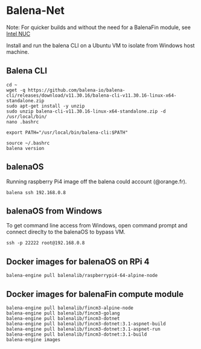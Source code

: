 # Balena-Net

Note: For quicker builds and without the need for a BalenaFin module, see [Intel NUC](INTEL-NUC.md)

Install and run the balena CLI on a Ubuntu VM to isolate from Windows host machine. 

## Balena CLI

```console
cd ~
wget -q https://github.com/balena-io/balena-cli/releases/download/v11.30.16/balena-cli-v11.30.16-linux-x64-standalone.zip
sudo apt-get install -y unzip
sudo unzip balena-cli-v11.30.16-linux-x64-standalone.zip -d /usr/local/bin/
nano .bashrc
```

```text
export PATH="/usr/local/bin/balena-cli:$PATH"
```

```console
source ~/.bashrc
balena version
```

## balenaOS
Running raspberry Pi4 image off the balena could account (@orange.fr).
```console
balena ssh 192.168.0.8
```

## balenaOS from Windows
To get command line access from Windows, open command prompt and connect direclty to the balenaOS to bypass VM.
```console
ssh -p 22222 root@192.168.0.8
```

## Docker images for balenaOS on RPi 4
```console
balena-engine pull balenalib/raspberrypi4-64-alpine-node
```

## Docker images for balenaFin compute module

```console
balena-engine pull balenalib/fincm3-alpine-node
balena-engine pull balenalib/fincm3-golang
balena-engine pull balenalib/fincm3-dotnet
balena-engine pull balenalib/fincm3-dotnet:3.1-aspnet-build
balena-engine pull balenalib/fincm3-dotnet:3.1-aspnet-run
balena-engine pull balenalib/fincm3-dotnet:3.1-build
balena-engine images
```


